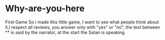 # Why-are-you-here
First Game
So i made this little game, I want to see what people think about it,I respect all reviews, you answer only with "yes" or "no", the text between ** is said by the narrator, at the start the Satan is speaking 
